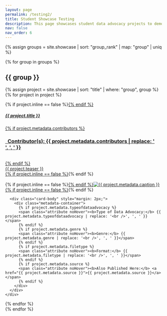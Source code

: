 ```yaml
---
layout: page
permalink: /testing2/
title: Student Showcase Testing
description: This page showcases student data advocacy projects to demonstrate the types and potentials of projects afforded by the resources in the Data Advocacy for All Toolkit.
nav: false
nav_order: 6
---
```


<style>
  hr.rounded {
    border-top: 5px solid #bbb;
    border-radius: 5px;
  }

  .attribute {
    display: inline-block;
    border-radius: 0;
    background-color: #002868;
    color: white;
    font-size: 0.75em;
    padding: 10px;
    margin: 5px;
    text-align: center;
  }

  .attribute b {
    font-weight: bold;
  }

  .noHover {
    pointer-events: none;
  }

  .card-body p {
    margin: 0;
  }
  
  .card-body .metadata-container {
    display: flex;
    flex-wrap: wrap;
    gap: 5px;
  }
</style>

{% assign groups = site.showcase | sort: "group_rank" | map: "group" | uniq %}

{% for group in groups %}

## {{ group }}

  {% assign project = site.showcase | sort: "title" | where: "group", group %}
  {% for project in project %}

<p>
  <div class="card {% if project.inline == false %}hoverable{% endif %}">
    <div class="row no-gutters">
      <div class="team col-sm-8 col-md-7">
        <div class="card-body">
          {% if project.inline == false %}<a href="{{ project.url | relative_url }}">{% endif %}
          <h5 class="card-title">{{ project.title }}</h5>
          {% if project.metadata.contributors %}
          <br><h3 class="card-text"><i class="fa-solid fa-people-group"></i><b>&nbsp; Contributor(s):</b> {{ project.metadata.contributors | replace: '<br />', ', ' }}</h3><br>
          {% endif %}
          <p class="card-text">
            {{ project.teaser }}
          </p>
          {% if project.inline == false %}</a>{% endif %}
        </div>
      </div>
      <div class="col-sm-4 col-md-5">
        <br>{% if project.inline == false %}<a href="{{ project.url | relative_url }}">{% endif %}<img src="{{ '/assets/img/' | append: project.metadata.image | relative_url }}" class="card-img img-fluid max-width: 80%" alt="{{ project.metadata.caption }}" />{% if project.inline == false %}</a>{% endif %}
      </div>

      <div class="card-body" style="margin: 2px;">
        <div class="metadata-container">
          {% if project.metadata.typeofdataadvocacy %}
          <span class="attribute noHover"><b>Type of Data Advocacy:</b> {{ project.metadata.typeofdataadvocacy | replace: '<br />', ', ' }}</span>
          {% endif %}
          {% if project.metadata.genre %}
          <span class="attribute noHover"><b>Genre:</b> {{ project.metadata.genre | replace: '<br />', ', ' }}</span>
          {% endif %}
          {% if project.metadata.filetype %}
          <span class="attribute noHover"><b>Format:</b> {{ project.metadata.filetype | replace: '<br />', ', ' }}</span>
          {% endif %}
          {% if project.metadata.source %}
          <span class="attribute noHover"><b>Also Published Here:</b> <a href="{{ project.metadata.source }}">{{ project.metadata.source }}</a></span>
          {% endif %}
        </div>
      </div>
    </div>
  </div>
</p>

  {% endfor %}
  <br>
{% endfor %}
